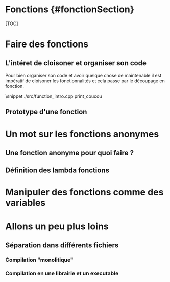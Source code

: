
Fonctions    {#fonctionSection}
=========

[TOC]


# Faire des fonctions 

## L'intéret de cloisoner et organiser son code 

Pour bien organiser son code et avoir quelque chose de maintenable il est impératif de cloisoner les fonctionnalités et cela passe par le découpage en fonction. 


\snippet ./src/function_intro.cpp print_coucou



## Prototype d'une fonction  


# Un mot sur les fonctions anonymes 

## Une fonction anonyme pour quoi faire ? 

## Définition des lambda fonctions 


# Manipuler des fonctions comme des variables 



# Allons un peu plus loins 

## Séparation dans différents fichiers 

### Compilation "monolitique" 

### Compilation en une librairie et un executable 





